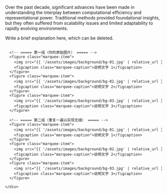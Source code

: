 <!-- background.md -->



Over the past decade, significant advances have been made in understanding the interplay between computational efficiency and representational power. Traditional methods provided foundational insights, but they often suffered from scalability issues and limited adaptability to rapidly evolving environments.


<div class="card pad tight">
  <!-- <h3>相关背景图</h3> -->
  <p class="text-2">Write a brief explanation here, which can be deleted.</p>

  <!-- ========= 走马灯容器（纯 CSS，无缝循环） ========= -->
  <style>
    /* 外层容器：裁剪溢出，保留圆角 */
    .marquee-wrap { overflow: hidden; border-radius: 12px; }

    /* 滚动轨道：横向拼接两份内容，无缝衔接 */
    .marquee-track {
      display: flex;
      gap: 24px;                 /* 卡片之间的间距 */
      width: max-content;        /* 由内容撑开 */
      animation: marquee-scroll 28s linear infinite;
    }

    /* 悬停暂停滚动（可删） */
    .marquee-wrap:hover .marquee-track { animation-play-state: paused; }

    /* 单个图卡 */
    .marquee-item {
      flex: 0 0 auto;
      border-radius: 16px;
      overflow: hidden;
      box-shadow: 0 4px 12px rgba(0,0,0,.08);
      background: #fff;
    }
    .marquee-item img {
      display: block;
      height: 220px;             /* 统一高度，按比例缩放 */
      width: auto;
    }
    .marquee-caption {
      text-align: center;
      font-size: .95rem;
      padding: 10px 8px;
      background: #fff;
      color: #4b5563;
    }

    /* 关键帧：因为内容重复了一遍(-50%)即可无缝 */
    @keyframes marquee-scroll {
      from { transform: translateX(0); }
      to   { transform: translateX(-50%); }
    }

    /* 如果想从左→右滚动，取消下一行注释即可 */
    /* .marquee-track { animation-direction: reverse; } */

    /* 移动端适配：降低高度 */
    @media (max-width: 640px) {
      .marquee-item img { height: 160px; }
    }
  </style>

  <div class="marquee-wrap">
    <div class="marquee-track">

      <!-- ===== 第一组（你的原始图片） ===== -->
      <figure class="marquee-item">
        <img src="{{ '/assets/images/background/bg-01.jpg' | relative_url }}" alt="背景图 1">
        <figcaption class="marquee-caption">说明文字 1</figcaption>
      </figure>
      <figure class="marquee-item">
        <img src="{{ '/assets/images/background/bg-02.jpg' | relative_url }}" alt="背景图 2">
        <figcaption class="marquee-caption">说明文字 2</figcaption>
      </figure>
      <figure class="marquee-item">
        <img src="{{ '/assets/images/background/bg-03.jpg' | relative_url }}" alt="背景图 3">
        <figcaption class="marquee-caption">说明文字 3</figcaption>
      </figure>

      <!-- ===== 第二组（重复一遍以实现无缝） ===== -->
      <figure class="marquee-item">
        <img src="{{ '/assets/images/background/bg-01.jpg' | relative_url }}" alt="背景图 1">
        <figcaption class="marquee-caption">说明文字 1</figcaption>
      </figure>
      <figure class="marquee-item">
        <img src="{{ '/assets/images/background/bg-02.jpg' | relative_url }}" alt="背景图 2">
        <figcaption class="marquee-caption">说明文字 2</figcaption>
      </figure>
      <figure class="marquee-item">
        <img src="{{ '/assets/images/background/bg-03.jpg' | relative_url }}" alt="背景图 3">
        <figcaption class="marquee-caption">说明文字 3</figcaption>
      </figure>

    </div>
  </div>
  <!-- ========= /走马灯 ========= -->
</div>
